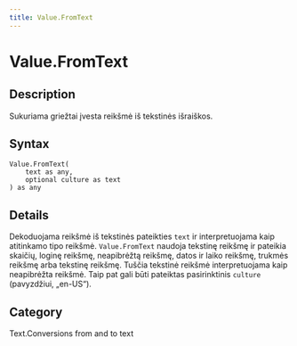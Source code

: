 ```yaml
---
title: Value.FromText
---
```


# Value.FromText


## Description

Sukuriama griežtai įvesta reikšmė iš tekstinės išraiškos.


## Syntax

```powerquery
Value.FromText(
    text as any,
    optional culture as text
) as any
```


## Details

Dekoduojama reikšmė iš tekstinės pateikties <code>text</code> ir interpretuojama kaip atitinkamo tipo reikšmė.    <code>Value.FromText</code> naudoja tekstinę reikšmę ir pateikia skaičių, loginę reikšmę, neapibrėžtą reikšmę, datos ir laiko reikšmę, trukmės reikšmę arba tekstinę reikšmę. Tuščia tekstinė reikšmė interpretuojama kaip neapibrėžta reikšmė.    Taip pat gali būti pateiktas pasirinktinis <code>culture</code> (pavyzdžiui, „en-US“).



## Category
Text.Conversions from and to text
